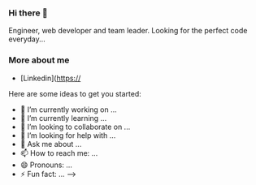 ### Hi there 👋

<!--
**rauleangeli/rauleangeli** is a ✨ _special_ ✨ repository because its `README.md` (this file) appears on your GitHub profile.-->

Engineer, web developer and team leader. Looking for the perfect code everyday...

### More about me

- [Linkedin]([https://](https://www.linkedin.com/in/raulangeli/)

Here are some ideas to get you started:

- 🔭 I’m currently working on ...
- 🌱 I’m currently learning ...
- 👯 I’m looking to collaborate on ...
- 🤔 I’m looking for help with ...
- 💬 Ask me about ...
- 📫 How to reach me: ...
- 😄 Pronouns: ...
- ⚡ Fun fact: ...
-->
